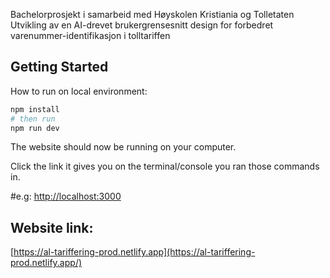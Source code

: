 Bachelorprosjekt i samarbeid med Høyskolen Kristiania og Tolletaten  
Utvikling av en AI-drevet brukergrensesnitt design for forbedret varenummer-identifikasjon i tolltariffen

## Getting Started

How to run on local environment:

```bash
npm install
# then run
npm run dev
```

The website should now be running on your computer. <br/>

Click the link it gives you on the terminal/console you ran those commands in.

#e.g: [http://localhost:3000](http://localhost:3000)

## Website link:

[https://al-tariffering-prod.netlify.app](https://al-tariffering-prod.netlify.app/)
